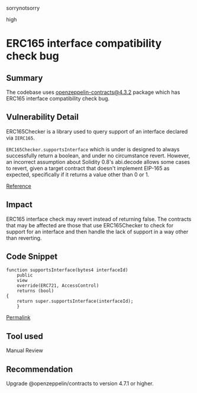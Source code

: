 sorrynotsorry

high

# ERC165 interface compatibility check bug

## Summary
The codebase uses openzeppelin-contracts@4.3.2 package which has ERC165 interface compatibility check bug.
## Vulnerability Detail
ERC165Checker is a library used to query support of an interface declared via `IERC165`.

`ERC165Checker.supportsInterface` which is under is designed to always successfully return a boolean, and under no circumstance revert. However, an incorrect assumption about Solidity 0.8's abi.decode allows some cases to revert, given a target contract that doesn't implement EIP-165 as expected, specifically if it returns a value other than 0 or 1.

[Reference](https://github.com/OpenZeppelin/openzeppelin-contracts/security/advisories/GHSA-qh9x-gcfh-pcrw)
## Impact
ERC165 interface check may revert instead of returning false.
The contracts that may be affected are those that use ERC165Checker to check for support for an interface and then handle the lack of support in a way other than reverting.
## Code Snippet
```solidity
function supportsInterface(bytes4 interfaceId)
    public
    view
    override(ERC721, AccessControl)
    returns (bool)
{
    return super.supportsInterface(interfaceId);
    }
```
[Permalink](https://github.com/sherlock-audit/2022-11-buffer/blob/main/contracts/contracts/core/BufferBinaryOptions.sol#L377-L384)

## Tool used
Manual Review

## Recommendation
Upgrade @openzeppelin/contracts to version 4.7.1 or higher.